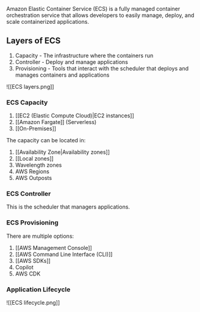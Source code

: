 
Amazon Elastic Container Service (ECS) is a fully managed container orchestration service that allows developers to easily manage, deploy, and scale containerized applications.

## Layers of ECS

1. Capacity - The infrastructure where the containers run
2. Controller - Deploy and manage applications
3. Provisioning - Tools that interact with the scheduler that deploys and manages containers and applications

![[ECS layers.png]]
### ECS Capacity

1. [[EC2 (Elastic Compute Cloud)|EC2 instances]]
2. [[Amazon Fargate]] (Serverless)
3. [[On-Premises]]

The capacity can be located in:

1. [[Availability Zone|Availability zones]]
2. [[Local zones]]
3. Wavelength zones
4. AWS Regions
5. AWS Outposts

### ECS Controller

This is the scheduler that managers applications.

### ECS Provisioning

There are multiple options:

1. [[AWS Management Console]]
2. [[AWS Command Line Interface (CLI)]]
3. [[AWS SDKs]]
4. Copilot
5. AWS CDK

### Application Lifecycle

![[ECS lifecycle.png]]